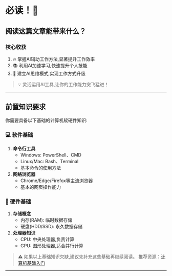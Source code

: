 # 必读！🚀

## 阅读这篇文章能带来什么？
### 核心收获
1. 🔥 掌握AI辅助工作方法,显著提升工作效率
2. 📚 利用AI加速学习,快速提升个人技能
3. 🎯 建立AI思维模式,实现工作方式升级

> 💡 灵活运用AI工具,让你的工作能力突飞猛进！

---

## 前置知识要求
你需要具备以下基础的计算机软硬件知识:

### 💻 软件基础
1. **命令行工具**
   - Windows: PowerShell、CMD
   - Linux/Mac: Bash、Terminal
   - 基本命令的使用方法
2. **网络浏览器**
   - Chrome/Edge/Firefox等主流浏览器
   - 基本的网页操作能力

### 🔧 硬件基础
1. **存储概念**
   - 内存(RAM): 临时数据存储
   - 硬盘(HDD/SSD): 永久数据存储
2. **处理器知识**
   - CPU: 中央处理器,负责计算
   - GPU: 图形处理器,适合并行计算

> ⚠️ 如果以上基础知识欠缺,建议先补充这些基础再继续阅读。
> 推荐资源：[计算机基础入门](https://github.com/0voice/expert_readed_books)

---
